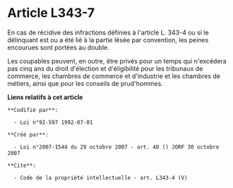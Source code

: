 # Article L343-7

En cas de récidive des infractions définies à l'article L. 343-4 ou si le délinquant est ou a été lié à la partie lésée par
convention, les peines encourues sont portées au double. 

Les coupables peuvent, en outre, être privés pour un temps qui n'excédera pas cinq ans du droit d'élection et d'éligibilité
pour les tribunaux de commerce, les chambres de commerce et d'industrie et les chambres de métiers, ainsi que pour les
conseils de prud'hommes.

**Liens relatifs à cet article**

	**Codifié par**:

	  - Loi n°92-597 1992-07-01

	**Créé par**:

	  - Loi n°2007-1544 du 29 octobre 2007 - art. 40 () JORF 30 octobre 2007

	**Cite**:

	  - Code de la propriété intellectuelle - art. L343-4 (V)
